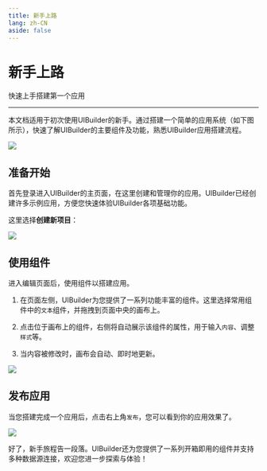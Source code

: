```yaml
---
title: 新手上路
lang: zh-CN
aside: false
---
```


# 新手上路
快速上手搭建第一个应用

---

本文档适用于初次使用UIBuilder的新手。通过搭建一个简单的应用系统（如下图所示），快速了解UIBuilder的主要组件及功能，熟悉UIBuilder应用搭建流程。

![](/images/quick-start/0.png)

## 准备开始

首先登录进入UIBuilder的主页面，在这里创建和管理你的应用。UIBuilder已经创建许多示例应用，方便您快速体验UIBuilder各项基础功能。

这里选择**创建新项目**：

![](/images/quick-start/1.png)

## 使用组件

进入编辑页面后，使用组件以搭建应用。

1.  在页面左侧，UIBuilder为您提供了一系列功能丰富的组件。这里选择常用组件中的`文本`组件，并拖拽到页面中央的画布上。

2.  点击位于画布上的组件，右侧将自动展示该组件的属性，用于输入`内容`、调整`样式`等。

3.  当内容被修改时，画布会自动、即时地更新。

![](/images/quick-start/3.gif)

## 发布应用

当您搭建完成一个应用后，点击右上角`发布`，您可以看到你的应用效果了。

![](/images/quick-start/4.png)

好了，新手旅程告一段落。UIBuilder还为您提供了一系列开箱即用的组件并支持多种数据源连接，欢迎您进一步探索与体验！